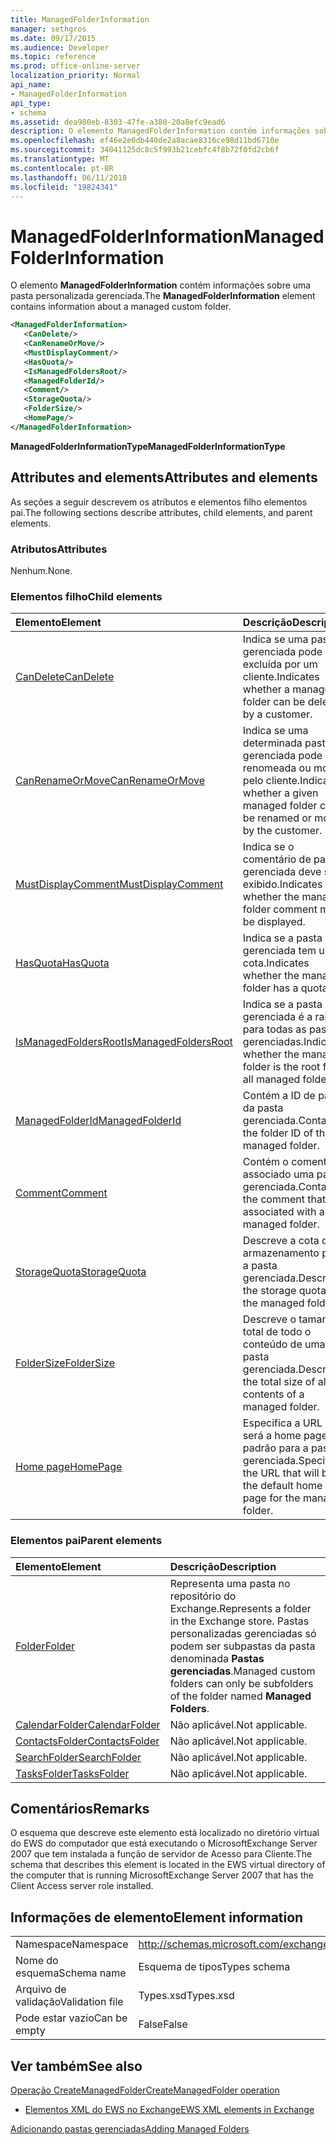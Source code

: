 ```yaml
---
title: ManagedFolderInformation
manager: sethgros
ms.date: 09/17/2015
ms.audience: Developer
ms.topic: reference
ms.prod: office-online-server
localization_priority: Normal
api_name:
- ManagedFolderInformation
api_type:
- schema
ms.assetid: dea980eb-8303-47fe-a380-20a8efc9ead6
description: O elemento ManagedFolderInformation contém informações sobre uma pasta personalizada gerenciada.
ms.openlocfilehash: ef46e2e0db440de2a8acae8316ce98d11bd6710e
ms.sourcegitcommit: 34041125dc8c5f993b21cebfc4f8b72f0fd2cb6f
ms.translationtype: MT
ms.contentlocale: pt-BR
ms.lasthandoff: 06/11/2018
ms.locfileid: "19824341"
---
```

# <a name="managedfolderinformation"></a><span data-ttu-id="7a859-103">ManagedFolderInformation</span><span class="sxs-lookup"><span data-stu-id="7a859-103">ManagedFolderInformation</span></span>

<span data-ttu-id="7a859-104">O elemento **ManagedFolderInformation** contém informações sobre uma pasta personalizada gerenciada.</span><span class="sxs-lookup"><span data-stu-id="7a859-104">The **ManagedFolderInformation** element contains information about a managed custom folder.</span></span> 
  
```xml
<ManagedFolderInformation>
   <CanDelete/>
   <CanRenameOrMove/>
   <MustDisplayComment/>
   <HasQuota/>
   <IsManagedFoldersRoot/>
   <ManagedFolderId/>
   <Comment/>
   <StorageQuota/>
   <FolderSize/>
   <HomePage/>
</ManagedFolderInformation>
```

 <span data-ttu-id="7a859-105">**ManagedFolderInformationType**</span><span class="sxs-lookup"><span data-stu-id="7a859-105">**ManagedFolderInformationType**</span></span>
## <a name="attributes-and-elements"></a><span data-ttu-id="7a859-106">Attributes and elements</span><span class="sxs-lookup"><span data-stu-id="7a859-106">Attributes and elements</span></span>

<span data-ttu-id="7a859-107">As seções a seguir descrevem os atributos e elementos filho elementos pai.</span><span class="sxs-lookup"><span data-stu-id="7a859-107">The following sections describe attributes, child elements, and parent elements.</span></span>
  
### <a name="attributes"></a><span data-ttu-id="7a859-108">Atributos</span><span class="sxs-lookup"><span data-stu-id="7a859-108">Attributes</span></span>

<span data-ttu-id="7a859-109">Nenhum.</span><span class="sxs-lookup"><span data-stu-id="7a859-109">None.</span></span>
  
### <a name="child-elements"></a><span data-ttu-id="7a859-110">Elementos filho</span><span class="sxs-lookup"><span data-stu-id="7a859-110">Child elements</span></span>

|<span data-ttu-id="7a859-111">**Elemento**</span><span class="sxs-lookup"><span data-stu-id="7a859-111">**Element**</span></span>|<span data-ttu-id="7a859-112">**Descrição**</span><span class="sxs-lookup"><span data-stu-id="7a859-112">**Description**</span></span>|
|:-----|:-----|
|[<span data-ttu-id="7a859-113">CanDelete</span><span class="sxs-lookup"><span data-stu-id="7a859-113">CanDelete</span></span>](candelete.md) <br/> |<span data-ttu-id="7a859-114">Indica se uma pasta gerenciada pode ser excluída por um cliente.</span><span class="sxs-lookup"><span data-stu-id="7a859-114">Indicates whether a managed folder can be deleted by a customer.</span></span>  <br/> |
|[<span data-ttu-id="7a859-115">CanRenameOrMove</span><span class="sxs-lookup"><span data-stu-id="7a859-115">CanRenameOrMove</span></span>](canrenameormove.md) <br/> |<span data-ttu-id="7a859-116">Indica se uma determinada pasta gerenciada pode ser renomeada ou movida pelo cliente.</span><span class="sxs-lookup"><span data-stu-id="7a859-116">Indicates whether a given managed folder can be renamed or moved by the customer.</span></span>  <br/> |
|[<span data-ttu-id="7a859-117">MustDisplayComment</span><span class="sxs-lookup"><span data-stu-id="7a859-117">MustDisplayComment</span></span>](mustdisplaycomment.md) <br/> |<span data-ttu-id="7a859-118">Indica se o comentário de pasta gerenciada deve ser exibido.</span><span class="sxs-lookup"><span data-stu-id="7a859-118">Indicates whether the managed folder comment must be displayed.</span></span>  <br/> |
|[<span data-ttu-id="7a859-119">HasQuota</span><span class="sxs-lookup"><span data-stu-id="7a859-119">HasQuota</span></span>](hasquota.md) <br/> |<span data-ttu-id="7a859-120">Indica se a pasta gerenciada tem uma cota.</span><span class="sxs-lookup"><span data-stu-id="7a859-120">Indicates whether the managed folder has a quota.</span></span>  <br/> |
|[<span data-ttu-id="7a859-121">IsManagedFoldersRoot</span><span class="sxs-lookup"><span data-stu-id="7a859-121">IsManagedFoldersRoot</span></span>](ismanagedfoldersroot.md) <br/> |<span data-ttu-id="7a859-122">Indica se a pasta gerenciada é a raiz para todas as pastas gerenciadas.</span><span class="sxs-lookup"><span data-stu-id="7a859-122">Indicates whether the managed folder is the root for all managed folders.</span></span>  <br/> |
|[<span data-ttu-id="7a859-123">ManagedFolderId</span><span class="sxs-lookup"><span data-stu-id="7a859-123">ManagedFolderId</span></span>](managedfolderid.md) <br/> |<span data-ttu-id="7a859-124">Contém a ID de pasta da pasta gerenciada.</span><span class="sxs-lookup"><span data-stu-id="7a859-124">Contains the folder ID of the managed folder.</span></span>  <br/> |
|[<span data-ttu-id="7a859-125">Comment</span><span class="sxs-lookup"><span data-stu-id="7a859-125">Comment</span></span>](comment.md) <br/> |<span data-ttu-id="7a859-126">Contém o comentário associado uma pasta gerenciada.</span><span class="sxs-lookup"><span data-stu-id="7a859-126">Contains the comment that is associated with a managed folder.</span></span>  <br/> |
|[<span data-ttu-id="7a859-127">StorageQuota</span><span class="sxs-lookup"><span data-stu-id="7a859-127">StorageQuota</span></span>](storagequota.md) <br/> |<span data-ttu-id="7a859-128">Descreve a cota de armazenamento para a pasta gerenciada.</span><span class="sxs-lookup"><span data-stu-id="7a859-128">Describes the storage quota for the managed folder.</span></span>  <br/> |
|[<span data-ttu-id="7a859-129">FolderSize</span><span class="sxs-lookup"><span data-stu-id="7a859-129">FolderSize</span></span>](foldersize.md) <br/> |<span data-ttu-id="7a859-130">Descreve o tamanho total de todo o conteúdo de uma pasta gerenciada.</span><span class="sxs-lookup"><span data-stu-id="7a859-130">Describes the total size of all the contents of a managed folder.</span></span>  <br/> |
|[<span data-ttu-id="7a859-131">Home page</span><span class="sxs-lookup"><span data-stu-id="7a859-131">HomePage</span></span>](homepage.md) <br/> |<span data-ttu-id="7a859-132">Especifica a URL que será a home page padrão para a pasta gerenciada.</span><span class="sxs-lookup"><span data-stu-id="7a859-132">Specifies the URL that will be the default home page for the managed folder.</span></span>  <br/> |
   
### <a name="parent-elements"></a><span data-ttu-id="7a859-133">Elementos pai</span><span class="sxs-lookup"><span data-stu-id="7a859-133">Parent elements</span></span>

|<span data-ttu-id="7a859-134">**Elemento**</span><span class="sxs-lookup"><span data-stu-id="7a859-134">**Element**</span></span>|<span data-ttu-id="7a859-135">**Descrição**</span><span class="sxs-lookup"><span data-stu-id="7a859-135">**Description**</span></span>|
|:-----|:-----|
|[<span data-ttu-id="7a859-136">Folder</span><span class="sxs-lookup"><span data-stu-id="7a859-136">Folder</span></span>](folder.md) <br/> |<span data-ttu-id="7a859-137">Representa uma pasta no repositório do Exchange.</span><span class="sxs-lookup"><span data-stu-id="7a859-137">Represents a folder in the Exchange store.</span></span> <span data-ttu-id="7a859-138">Pastas personalizadas gerenciadas só podem ser subpastas da pasta denominada **Pastas gerenciadas**.</span><span class="sxs-lookup"><span data-stu-id="7a859-138">Managed custom folders can only be subfolders of the folder named **Managed Folders**.</span></span>  <br/> |
|[<span data-ttu-id="7a859-139">CalendarFolder</span><span class="sxs-lookup"><span data-stu-id="7a859-139">CalendarFolder</span></span>](calendarfolder.md) <br/> |<span data-ttu-id="7a859-140">Não aplicável.</span><span class="sxs-lookup"><span data-stu-id="7a859-140">Not applicable.</span></span>  <br/> |
|[<span data-ttu-id="7a859-141">ContactsFolder</span><span class="sxs-lookup"><span data-stu-id="7a859-141">ContactsFolder</span></span>](contactsfolder.md) <br/> |<span data-ttu-id="7a859-142">Não aplicável.</span><span class="sxs-lookup"><span data-stu-id="7a859-142">Not applicable.</span></span>  <br/> |
|[<span data-ttu-id="7a859-143">SearchFolder</span><span class="sxs-lookup"><span data-stu-id="7a859-143">SearchFolder</span></span>](searchfolder.md) <br/> |<span data-ttu-id="7a859-144">Não aplicável.</span><span class="sxs-lookup"><span data-stu-id="7a859-144">Not applicable.</span></span>  <br/> |
|[<span data-ttu-id="7a859-145">TasksFolder</span><span class="sxs-lookup"><span data-stu-id="7a859-145">TasksFolder</span></span>](tasksfolder.md) <br/> |<span data-ttu-id="7a859-146">Não aplicável.</span><span class="sxs-lookup"><span data-stu-id="7a859-146">Not applicable.</span></span>  <br/> |
   
## <a name="remarks"></a><span data-ttu-id="7a859-147">Comentários</span><span class="sxs-lookup"><span data-stu-id="7a859-147">Remarks</span></span>

<span data-ttu-id="7a859-148">O esquema que descreve este elemento está localizado no diretório virtual do EWS do computador que está executando o MicrosoftExchange Server 2007 que tem instalada a função de servidor de Acesso para Cliente.</span><span class="sxs-lookup"><span data-stu-id="7a859-148">The schema that describes this element is located in the EWS virtual directory of the computer that is running MicrosoftExchange Server 2007 that has the Client Access server role installed.</span></span>
  
## <a name="element-information"></a><span data-ttu-id="7a859-149">Informações de elemento</span><span class="sxs-lookup"><span data-stu-id="7a859-149">Element information</span></span>

|||
|:-----|:-----|
|<span data-ttu-id="7a859-150">Namespace</span><span class="sxs-lookup"><span data-stu-id="7a859-150">Namespace</span></span>  <br/> |http://schemas.microsoft.com/exchange/services/2006/types  <br/> |
|<span data-ttu-id="7a859-151">Nome do esquema</span><span class="sxs-lookup"><span data-stu-id="7a859-151">Schema name</span></span>  <br/> |<span data-ttu-id="7a859-152">Esquema de tipos</span><span class="sxs-lookup"><span data-stu-id="7a859-152">Types schema</span></span>  <br/> |
|<span data-ttu-id="7a859-153">Arquivo de validação</span><span class="sxs-lookup"><span data-stu-id="7a859-153">Validation file</span></span>  <br/> |<span data-ttu-id="7a859-154">Types.xsd</span><span class="sxs-lookup"><span data-stu-id="7a859-154">Types.xsd</span></span>  <br/> |
|<span data-ttu-id="7a859-155">Pode estar vazio</span><span class="sxs-lookup"><span data-stu-id="7a859-155">Can be empty</span></span>  <br/> |<span data-ttu-id="7a859-156">False</span><span class="sxs-lookup"><span data-stu-id="7a859-156">False</span></span>  <br/> |
   
## <a name="see-also"></a><span data-ttu-id="7a859-157">Ver também</span><span class="sxs-lookup"><span data-stu-id="7a859-157">See also</span></span>



[<span data-ttu-id="7a859-158">Operação CreateManagedFolder</span><span class="sxs-lookup"><span data-stu-id="7a859-158">CreateManagedFolder operation</span></span>](createmanagedfolder-operation.md)


- [<span data-ttu-id="7a859-159">Elementos XML do EWS no Exchange</span><span class="sxs-lookup"><span data-stu-id="7a859-159">EWS XML elements in Exchange</span></span>](ews-xml-elements-in-exchange.md)


[<span data-ttu-id="7a859-160">Adicionando pastas gerenciadas</span><span class="sxs-lookup"><span data-stu-id="7a859-160">Adding Managed Folders</span></span>](http://msdn.microsoft.com/library/846658c6-7043-40fb-8439-19f97c2a967f%28Office.15%29.aspx)

